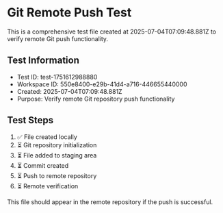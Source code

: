 # Git Remote Push Test

This is a comprehensive test file created at 2025-07-04T07:09:48.881Z to verify remote Git push functionality.

## Test Information
- Test ID: test-1751612988880
- Workspace ID: 550e8400-e29b-41d4-a716-446655440000
- Created: 2025-07-04T07:09:48.881Z
- Purpose: Verify remote Git repository push functionality

## Test Steps
1. ✅ File created locally
2. ⏳ Git repository initialization
3. ⏳ File added to staging area
4. ⏳ Commit created
5. ⏳ Push to remote repository
6. ⏳ Remote verification

This file should appear in the remote repository if the push is successful.
